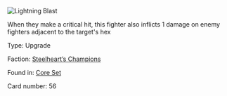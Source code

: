
![Lightning Blast](https://warhammerunderworlds.com/wp-content/uploads/sites/6/2017/12/056_ENG-Lightning-Blast.png)

When they make a critical hit, this fighter also inflicts 1 damage on enemy fighters adjacent to the target's hex

Type: Upgrade

Faction: [Steelheart’s Champions](/factions/steelhearts-champions.md)

Found in: [Core Set](/locations/core-set.md)

Card number: 56
